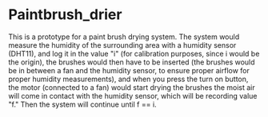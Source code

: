 # Paintbrush_drier
This is a prototype for a paint brush drying system. The system would measure the humidity of the surrounding area with a humidity sensor (DHT11), and log it in the value "i" (for calibration purposes, since i would be the origin), the brushes would then have to be inserted (the brushes would be in between a fan and the humidity sensor, to ensure proper airflow for proper humidity measurements), and when you press the turn on button, the motor (connected to a fan) would start drying the brushes the moist air will come in contact with the humidity sensor, which will be recording value "f." Then the system will continue until f == i. 

